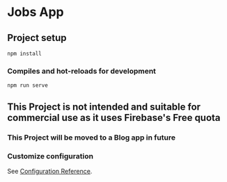 # Jobs App

## Project setup
```
npm install
```

### Compiles and hot-reloads for development
```
npm run serve
```

## This Project is not intended and suitable for commercial use as it uses Firebase's Free quota
### This Project will be moved to a Blog app in future

### Customize configuration
See [Configuration Reference](https://cli.vuejs.org/config/).
